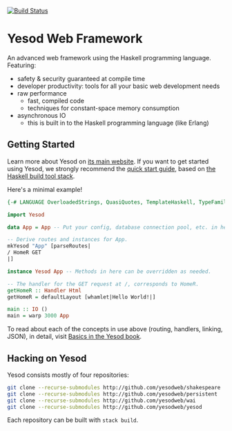 [![Build Status](https://dev.azure.com/yesodweb/yesod/_apis/build/status/yesodweb.yesod?branchName=master)](https://dev.azure.com/yesodweb/yesod/_build/latest?definitionId=3&branchName=master)

# Yesod Web Framework

An advanced web framework using the Haskell programming language. Featuring:

  * safety & security guaranteed at compile time
  * developer productivity: tools for all your basic web development needs
  * raw performance
    * fast, compiled code
    * techniques for constant-space memory consumption
  * asynchronous IO
    * this is built in to the Haskell programming language (like Erlang)

## Getting Started

Learn more about Yesod on [its main website](http://www.yesodweb.com/). If you
want to get started using Yesod, we strongly recommend the [quick start
guide](http://www.yesodweb.com/page/quickstart), based on [the Haskell build
tool stack](https://github.com/commercialhaskell/stack#readme).

Here's a minimal example!

```haskell
{-# LANGUAGE OverloadedStrings, QuasiQuotes, TemplateHaskell, TypeFamilies #-}

import Yesod

data App = App -- Put your config, database connection pool, etc. in here.

-- Derive routes and instances for App.
mkYesod "App" [parseRoutes|
/ HomeR GET
|]

instance Yesod App -- Methods in here can be overridden as needed.

-- The handler for the GET request at /, corresponds to HomeR.
getHomeR :: Handler Html
getHomeR = defaultLayout [whamlet|Hello World!|]

main :: IO ()
main = warp 3000 App
```

To read about each of the concepts in use above (routing, handlers,
linking, JSON), in detail, visit
[Basics in the Yesod book](https://www.yesodweb.com/book/basics#basics_routing).

## Hacking on Yesod

Yesod consists mostly of four repositories:

```bash
git clone --recurse-submodules http://github.com/yesodweb/shakespeare
git clone --recurse-submodules http://github.com/yesodweb/persistent
git clone --recurse-submodules http://github.com/yesodweb/wai
git clone --recurse-submodules http://github.com/yesodweb/yesod
```

Each repository can be built with `stack build`.
